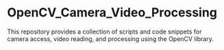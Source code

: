 # OpenCV_Camera_Video_Processing
This repository provides a collection of scripts and code snippets for camera access, video reading, and processing using the OpenCV library.
